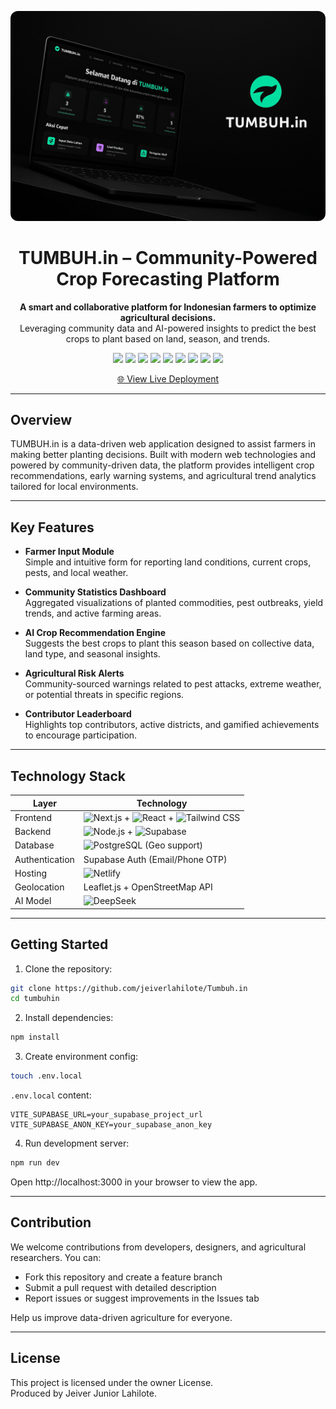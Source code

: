 
<p align="center">
  <img src="./public/Tumbuh.in_Poster.png" alt="TUMBUH.in Banner" style="max-width: 100%; border-radius: 12px;" />
</p>

<h1 align="center">
  TUMBUH.in – Community-Powered Crop Forecasting Platform
</h1>

<p align="center">
  <strong>A smart and collaborative platform for Indonesian farmers to optimize agricultural decisions.</strong><br/>
  Leveraging community data and AI-powered insights to predict the best crops to plant based on land, season, and trends.
</p>

<p align="center">
  <img src="https://img.shields.io/badge/Next.js-000?logo=nextdotjs&logoColor=white" />
  <img src="https://img.shields.io/badge/React-20232A?logo=react&logoColor=61DAFB" />
  <img src="https://img.shields.io/badge/Tailwind-06B6D4?logo=tailwindcss&logoColor=white" />
  <img src="https://img.shields.io/badge/Node.js-339933?logo=nodedotjs&logoColor=white" />
  <img src="https://img.shields.io/badge/Supabase-3ECF8E?logo=supabase&logoColor=white" />
  <img src="https://img.shields.io/badge/PostgreSQL-4169E1?logo=postgresql&logoColor=white" />
  <img src="https://img.shields.io/badge/Netlify-00C7B7?logo=netlify&logoColor=white" />
  <img src="https://img.shields.io/badge/DeepSeek-0091FF?logo=openai&logoColor=white" />
  <img src="https://img.shields.io/github/actions/workflow/status/your-username/tumbuhin/ci.yml?branch=main&label=CI&logo=github&style=flat" />
</p>

<p align="center">
  <a href="https://tumbuhin.netlify.app/">🌐 View Live Deployment</a>
</p>

---

## Overview

TUMBUH.in is a data-driven web application designed to assist farmers in making better planting decisions. Built with modern web technologies and powered by community-driven data, the platform provides intelligent crop recommendations, early warning systems, and agricultural trend analytics tailored for local environments.

---

## Key Features

- **Farmer Input Module**  
  Simple and intuitive form for reporting land conditions, current crops, pests, and local weather.

- **Community Statistics Dashboard**  
  Aggregated visualizations of planted commodities, pest outbreaks, yield trends, and active farming areas.

- **AI Crop Recommendation Engine**  
  Suggests the best crops to plant this season based on collective data, land type, and seasonal insights.

- **Agricultural Risk Alerts**  
  Community-sourced warnings related to pest attacks, extreme weather, or potential threats in specific regions.

- **Contributor Leaderboard**  
  Highlights top contributors, active districts, and gamified achievements to encourage participation.

---

## Technology Stack

| Layer           | Technology                                                                 |
|----------------|-----------------------------------------------------------------------------|
| Frontend        | ![Next.js](https://img.shields.io/badge/Next.js-000?logo=nextdotjs) + ![React](https://img.shields.io/badge/React-20232A?logo=react) + ![Tailwind CSS](https://img.shields.io/badge/Tailwind-06B6D4?logo=tailwindcss) |
| Backend         | ![Node.js](https://img.shields.io/badge/Node.js-339933?logo=nodedotjs) + ![Supabase](https://img.shields.io/badge/Supabase-3ECF8E?logo=supabase) |
| Database        | ![PostgreSQL](https://img.shields.io/badge/PostgreSQL-4169E1?logo=postgresql) (Geo support) |
| Authentication  | Supabase Auth (Email/Phone OTP)                                            |
| Hosting         | ![Netlify](https://img.shields.io/badge/Netlify-00C7B7?logo=netlify)       |
| Geolocation     | Leaflet.js + OpenStreetMap API                                             |
| AI Model        | ![DeepSeek](https://img.shields.io/badge/DeepSeek-via%20OpenRouter-0091FF?logo=openai) |

---

## Getting Started

1. Clone the repository:

```bash
git clone https://github.com/jeiverlahilote/Tumbuh.in  
cd tumbuhin
```

2. Install dependencies:

```bash
npm install
```

3. Create environment config:

```bash
touch .env.local
```

`.env.local` content:

```env
VITE_SUPABASE_URL=your_supabase_project_url
VITE_SUPABASE_ANON_KEY=your_supabase_anon_key
```

4. Run development server:

```bash
npm run dev
```

Open http://localhost:3000 in your browser to view the app.

---

## Contribution

We welcome contributions from developers, designers, and agricultural researchers. You can:

- Fork this repository and create a feature branch
- Submit a pull request with detailed description
- Report issues or suggest improvements in the Issues tab

Help us improve data-driven agriculture for everyone.

---

## License

This project is licensed under the owner License.  
Produced by Jeiver Junior Lahilote.
